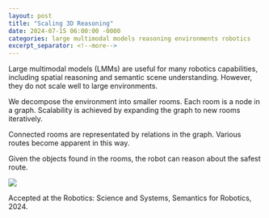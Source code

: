 ```yaml
---
layout: post
title: "Scaling 3D Reasoning"
date: 2024-07-15 06:00:00 -0000
categories: large multimodal models reasoning environments robotics
excerpt_separator: <!--more-->
---
```


Large multimodal models (LMMs) are useful for many robotics capabilities, including spatial reasoning and semantic scene understanding. 
However, they do not scale well to large environments. 

We decompose the environment into smaller rooms. 
Each room is a node in a graph. 
Scalability is achieved by expanding the graph to new rooms iteratively. 

Connected rooms are representated by relations in the graph. 
Various routes become apparent in this way. 

Given the objects found in the rooms, the robot can reason about the safest route. 

<img src="https://gertjanburghouts.github.io/pictures/rss_poster.jpg">

Accepted at the Robotics: Science and Systems, Semantics for Robotics, 2024.
